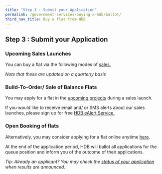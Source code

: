```yaml
---
title: "Step 3 : Submit your Application"
permalink: /government-services/buying-a-hdb/ballot/
third_nav_title: Buy a flat from HDB
---
```


## Step 3 : Submit your Application


### Upcoming Sales Launches

You can buy a flat via the following modes of <a href="https://www.hdb.gov.sg/cs/infoweb/residential/buying-a-flat/new/sales-launches" target="_blank">sales.</a>

*Note that these are updated on a quarterly basis*


### Build-To-Order/ Sale of Balance Flats

You may apply for a flat in the <a href="https://hdb.gov.sg/cs/infoweb/residential/buying-a-flat/new/bto-sbf" target="_blank">upcoming projects</a> during a sales launch.<br>

If you would like to receive email and/ or SMS alerts about our sales launches, please sign up for free <a href="http://services2.hdb.gov.sg/webapp/BF08CESS/Index.jsp" target="_blank">HDB eAlert Service.</a>

### Open Booking of flats

Alternatively, you may consider applying for a flat online anytime <a href="https://esales.hdb.gov.sg/bp25/launch/open/OPEN_page_7142/home.html" target="_blank">here</a>.

At the end of the application period, HDB will ballot all applications for the queue position and inform you of the outcome of their applications. 

*Tip: Already an applicant? You may check the <a href="https://services2.hdb.gov.sg/webapp/BP13BTOENQWeb/BP13RSLT.jsp?strSystem=BTO1" target="_blank">status of your application</a> when results are announced.*
